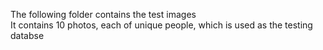 The following folder contains the test images
<br> It contains 10 photos, each of unique people, which is used as the testing databse 
